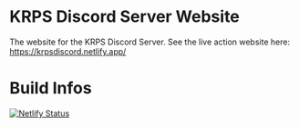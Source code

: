 # KRPS Discord Server Website
The website for the KRPS Discord Server. See the live action website here: https://krpsdiscord.netlify.app/

# Build Infos
[![Netlify Status](https://api.netlify.com/api/v1/badges/f3b9c7ce-4dae-43c9-bd5b-0dddec7a7cad/deploy-status)](https://app.netlify.com/sites/krpsdiscord/deploys)
